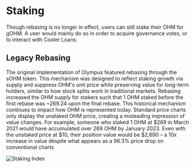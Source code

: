 # Staking

Though rebasing is no longer in effect, users can still stake their OHM for gOHM. A user would mainly do so in order to acquire governance votes, or to interact with Cooler Loans.

## Legacy Rebasing

The original implementation of Olympus featured rebasing through the sOHM token. This mechanism was designed to reflect staking growth via supply and suppress OHM's unit price while preserving value for long-term holders, similar to how stock splits work in traditional markets. Rebasing increased the OHM supply for stakers such that 1 OHM staked before the first rebase was ~269.24 upon the final rebase.
This historical mechanism continues to impact how OHM is represented today. Standard price charts only display the unstaked OHM price, creating a misleading impression of value changes. For example, someone who staked 1 OHM at $269 in March 2021 would have accumulated over 269 OHM by January 2023. Even with the unstaked price at $10, their position value would be $2,690 – a 10x increase in value despite what appears as a 96.3% price drop on conventional charts

![Staking Index](https://github.com/user-attachments/assets/d8dac53f-91ce-41e9-849b-bb7e6811d896)
